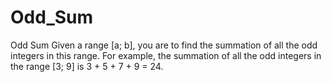 # Odd_Sum
Odd Sum
Given a range [a; b], you are to find the summation of all the odd integers in this range. For example,
the summation of all the odd integers in the range [3; 9] is 3 + 5 + 7 + 9 = 24.
